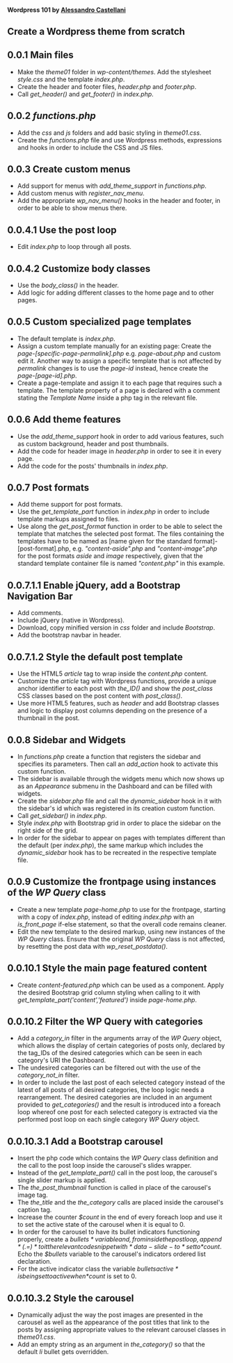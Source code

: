 #### Wordpress 101 by [Alessandro Castellani](https://www.youtube.com/user/williamprey)

## Create a Wordpress theme from scratch

## 0.0.1 Main files
* Make the *theme01* folder in *wp-content/themes*. Add the stylesheet *style.css* and the template *index.php*.
* Create the header and footer files, *header.php* and *footer.php*.
* Call *get_header()* and *get_footer()* in *index.php*.

## 0.0.2 *functions.php*
* Add the *css* and *js* folders and add basic styling in *theme01.css*.
* Create the *functions.php* file and use Wordpress methods, expressions and hooks in order to include the CSS and JS files.

## 0.0.3 Create custom menus
* Add support for menus with *add_theme_support* in *functions.php*.
* Add custom menus with *register_nav_menu*.
* Add the appropriate *wp_nav_menu()* hooks in the header and footer, in order to be able to show menus there.

## 0.0.4.1 Use the post loop
* Edit *index.php* to loop through all posts.

## 0.0.4.2 Customize body classes
* Use the *body_class()* in the header.  
* Add logic for adding different classes to the home page and to other pages.

## 0.0.5 Custom specialized page templates
* The default template is *index.php*.
* Assign a custom template manually for an existing page: Create the *page-[specific-page-permalink].php* e.g. *page-about.php* and custom edit it. Another way to assign a specific template that is not affected by *permalink* changes is to use the *page-id* instead, hence create the *page-[page-id].php*.
* Create a page-template and assign it to each page that requires such a template. The template property of a page is declared with a comment stating the *Template Name* inside a php tag in the relevant file.

## 0.0.6 Add theme features
* Use the *add_theme_support* hook in order to add various features, such as custom background, header and post thumbnails.
* Add the code for header image in *header.php* in order to see it in every page.
* Add the code for the posts' thumbnails in *index.php*.

## 0.0.7 Post formats
* Add theme support for post formats.
* Use the *get_template_part* function in *index.php* in order to include template markups assigned to files.
* Use along the *get_post_format* function in order to be able to select the template that matches the selected post format. The files containing the templates have to be named as [name given for the standard format]-[post-format].php, e.g. *"content-aside".php* and *"content-image".php* for the post formats *aside* and *image* respectively, given that the standard template container file is named *"content.php"* in this example.

## 0.0.7.1.1 Enable jQuery, add a Bootstrap Navigation Bar
* Add comments.
* Include jQuery (native in Wordpress).
* Download, copy minified version in *css* folder and include *Bootstrap*.
* Add the bootstrap navbar in header.

## 0.0.7.1.2 Style the default post template
* Use the HTML5 *article* tag to wrap inside the *content.php* content.
* Customize the *article* tag with Wordpress functions, provide a unique anchor identifier to each post with *the_ID()* and show the *post_class* CSS classes based on the post content with *post_class()*.
* Use more HTML5 features, such as *header* and add Bootstrap classes and logic to display post columns depending on the presence of a thumbnail in the post.

## 0.0.8 Sidebar and Widgets
* In *functions.php* create a function that registers the sidebar and specifies its parameters. Then call an *add_action* hook to activate this custom function.
* The sidebar is available through the widgets menu which now shows up as an *Appearance* submenu in the Dashboard and can be filled with widgets.
* Create the *sidebar.php* file and call the *dynamic_sidebar* hook in it with the sidebar's id which was registered in its creation custom function.
* Call *get_sidebar()* in *index.php*.
* Style *index.php* with Bootstrap grid in order to place the sidebar on the right side of the grid.
* In order for the sidebar to appear on pages with templates different than the default (per *index.php*), the same markup which includes the *dynamic_sidebar* hook has to be recreated in the respective template file.

## 0.0.9 Customize the frontpage using instances of the *WP Query* class
* Create a new template *page-home.php* to use for the frontpage, starting with a copy of *index.php*, instead of editing *index.php* with an *is_front_page* if-else statement, so that the overall code remains cleaner.
* Edit the new template to the desired markup, using new instances of the *WP Query* class. Ensure that the original *WP Query* class is not affected, by resetting the post data with *wp_reset_postdata()*.

## 0.0.10.1 Style the main page featured content
* Create *content-featured.php* which can be used as a component. Apply the desired Bootstrap grid column styling when calling to it with *get_template_part('content','featured')* inside *page-home.php*.

## 0.0.10.2 Filter the WP Query with categories
* Add a *category_in* filter in the arguments array of the *WP Query* object, which allows the display of certain categories of posts only, declared by the tag_IDs of the desired categories which can be seen in each category's URI the Dashboard.
* The undesired categories can be filtered out with the use of the *category_not_in* filter.
* In order to include the last post of each selected category instead of the latest of all posts of all desired categories, the loop logic needs a rearrangement. The desired categories are included in an argument provided to *get_categories()* and the result is introduced into a foreach loop whereof one post for each selected category is extracted via the performed post loop on each single category *WP Query* object.

## 0.0.10.3.1 Add a Bootstrap carousel
* Insert the php code which contains the *WP Query* class definition and the call to the post loop inside the carousel's slides wrapper.
* Instead of the *get_template_part()* call in the post loop, the carousel's single slider markup is applied.
* The *the_post_thumbnail* function is called in place of the carousel's image tag.
* The *the_title* and the *the_category* calls are placed inside the carousel's caption tag.
* Increase the counter *$count* in the end of every foreach loop and use it to set the active state of the carousel when it is equal to 0.
* In order for the carousel to have its bullet indicators functioning properly, create a *$bullets* variable and, from inside the post loop, append *(.= )* to it the relevant code snippet with *data-slide-to* set to *$count*. Echo the *$bullets* variable to the carousel's indicators ordered list declaration.
* For the active indicator class the variable *$bulletsactive* is being set to active when *$count* is set to 0.

## 0.0.10.3.2 Style the carousel
* Dynamically adjust the way the post images are presented in the carousel as well as the appearance of the post titles that link to the posts by assigning appropriate values to the relevant carousel classes in *theme01.css*.
* Add an empty string as an argument in *the_category()* so that the default *li* bullet gets overridden.
